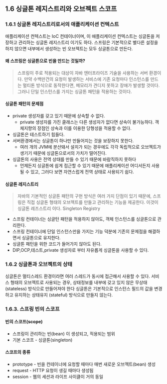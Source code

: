 ## 1.6 싱글톤 레지스트리와 오브젝트 스코프
### 1.6.1 싱글톤 레지스트리로서의 애플리케이션 컨텍스트
애플리케이션 컨텍스트는 IoC 컨테이너이며, 이 애플리케이션 컨텍스트는 싱글톤을 저장하고 관리하는 싱글톤 레지스트리 이기도 하다.
스프링은 기본적으로 별다른 설정을 하지 않으면 내부에서 생성하는 빈 오브젝트는 모두 싱글톤으로 만든다.

#### 왜 스프링은 싱글톤으로 빈을 만드는 것일까?
> 스프링이 주로 적용되는 대상이 자바 엔터프라이즈 기술을 사용하는 서버 환경이다.
> 만약 수백만건의 요청이 발생하는 서비스에 기존 요청마다 인스턴스를 만드는 멀티톤 방식으로 동작한다면, 메모리가 견디지 못하고 장애가 발생할 것이다.
> 그러니 단일 인스턴스를 가지는 싱글톤 패턴을 적용하는 것이다.

#### 싱글톤 패턴의 문제점
* private 생성자를 갖고 있기 때문에 상속할 수 없다.
  * private 생성자를 가진 클래스는 다른 생성자가 없다면 상속이 불가능하다. 객체지향의 장점인 상속과 이를 이용한 당형성을 적용할 수 없다.
* 싱글톤은 테스트하기 힘들다.
* 서버환경에서는 싱글톤이 하나만 만들어지는 것을 보장하지 못한다.
  * 여러 개의 JVM에 분산돼서 설치가 되는 경우에도 각각 독립적으로 오브젝트가 생기기 때문에 싱글톤으로서의 가치가 떨어진다.
* 싱글톤의 사용은 전역 상태를 만들 수 있기 때문에 바람직하지 못하다
  * 언제든지 싱글톤에 쉽게 접근할 수 있기 때문에 애플리케이션 어디서든지 사용될 수 있고, 그러다 보면 자연스럽게 전역 상태로 사용되기 쉽다.

#### 싱글톤 레지스트리
> 자바의 기본적인 싱글톤 패턴의 구현 방식은 여러 가지 단점이 있기 때문에, 스프링은 직접 싱글톤 형태의 오브젝트를 만들고 관리하는 기능을 제공한다. 이것이 싱글톤 레즈스트리 이다. Singleton Registry
* 스프링 컨테이너는 싱글턴 패턴을 적용하지 않아도, 객체 인스턴스를 싱글톤으로 관리한다.
* 스프링 컨테이너에 단일 인스턴스만을 가지는 기능 덕분에 기존의 문제점을 해결하면서 싱글톤으로 유지한다.
* 싱글톤 패턴을 위한 코드가 들어가지 않아도 된다.
* DIP,OCP,테스트,private 생성자로 부터 자유롭게 싱글톤을 사용할 수 있다.

### 1.6.2 싱글톤과 오브젝트의 상태
싱글톤은 멀티스레드 환경이라면 여러 스레드가 동시에 접근해서 사용할 수 있다.
서비스 형태의 오브젝트로 사용되는 경우, 상태정보를 내부에 갖고 있지 않은 무상태 (stateless) 방식으로 만들어져야 한다
싱글톤은 기본적으로 인스턴스 필드의 값을 변경하고 유지하는 상태유지 (stateful) 방식으로 만들지 않는다.

### 1.6.3. 스프링 빈의 스코프
#### 빈의 스코프(scope)
* 스프링이 관리하는 빈(bean) 이 생성되고, 적용되는 범위
* 기본 스코프 - 싱글톤(singleton)
#### 스코프의 종류
* prototype - 빈을 컨테이너에 요청할 때마다 매번 새로운 오브젝트(bean) 생성
* request - HTTP 요청이 생길 때마다 생성됨
* session - 웹의 세션과 라이프 사이클이 거의 동일
